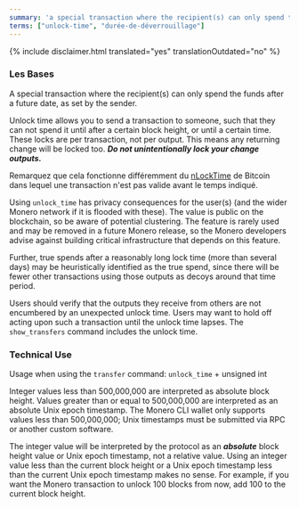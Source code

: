 ```yaml
---
summary: 'a special transaction where the recipient(s) can only spend the funds after a future date, as set by the sender'
terms: ["unlock-time", "durée-de-déverrouillage"]
---
```


{% include disclaimer.html translated="yes" translationOutdated="no" %}

### Les Bases

A special transaction where the recipient(s) can only spend the funds after
a future date, as set by the sender.

Unlock time allows you to send a transaction to someone, such that they can
not spend it until after a certain block height, or until a certain
time. These locks are per transaction, not per output. This means any
returning change will be locked too. ***Do not unintentionally lock your
change outputs.***

Remarquez que cela fonctionne différemment du
[nLockTime](https://en.bitcoin.it/wiki/NLockTime) de Bitcoin dans lequel une
transaction n'est pas valide avant le temps indiqué.

Using `unlock_time` has privacy consequences for the user(s) (and the wider
Monero network if it is flooded with these). The value is public on the
blockchain, so be aware of potential clustering. The feature is rarely used
and may be removed in a future Monero release, so the Monero developers
advise against building critical infrastructure that depends on this
feature.

Further, true spends after a reasonably long lock time (more than several
days) may be heuristically identified as the true spend, since there will be
fewer other transactions using those outputs as decoys around that time
period.

Users should verify that the outputs they receive from others are not
encumbered by an unexpected unlock time. Users may want to hold off acting
upon such a transaction until the unlock time lapses. The `show_transfers`
command includes the unlock time.

### Technical Use

Usage when using the `transfer` command: `unlock_time` + unsigned int

Integer values less than 500,000,000 are interpreted as absolute block
height. Values greater than or equal to 500,000,000 are interpreted as an
absolute Unix epoch timestamp. The Monero CLI wallet only supports values
less than 500,000,000; Unix timestamps must be submitted via RPC or another
custom software.

The integer value will be interpreted by the protocol as an ***absolute***
block height value or Unix epoch timestamp, not a relative value. Using an
integer value less than the current block height or a Unix epoch timestamp
less than the current Unix epoch timestamp makes no sense. For example, if
you want the Monero transaction to unlock 100 blocks from now, add 100 to
the current block height.
